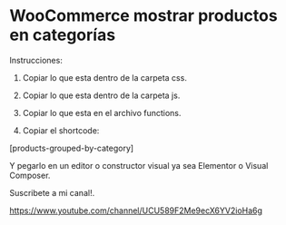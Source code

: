 # WooCommerce mostrar productos en categorías

Instrucciones:

1. Copiar lo que esta dentro de la carpeta css.

2. Copiar lo que esta dentro de la carpeta js.

3. Copiar lo que esta en el archivo functions.

4. Copiar el shortcode:

[products-grouped-by-category]

Y pegarlo en un editor o constructor visual ya sea Elementor o Visual Composer.

Suscribete a mi canal!. 

https://www.youtube.com/channel/UCU589F2Me9ecX6YV2ioHa6g

